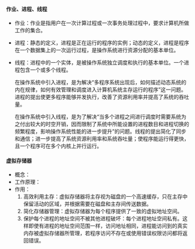 #### 作业、进程、线程
* 作业：作业是指用户在一次计算过程或一次事务处理过程中，要求计算机所做工作的集合。  
* 进程：静态的定义，进程是正在运行的程序的实例；动态的定义，进程是程序在一个数据集上的一次运行过程，是操作系统进行资源分配的基本单位。  
* 线程：进程中的一个实体，是被操作系统独立调度和执行的基本单位。一个进程包含一个或多个线程。 

    在操作系统中引入进程，是为解决“多程序系统出现后，如何描述动态系统的内在规律，如何有效管理和调度进入计算机系统主存运行的程序”这一问题。进程的提出使更多程序能够并发执行，改善了资源利用率并提高了系统的吞吐量。
    
    在操作系统中引入线程，是为了解决“当多个进程之间进行调度时需要系统为之付出较大的时空开销，因而限制了系统中所能设置的进程数目和进程切换的频繁程度，影响操作系统性能的进一步提升”的问题。线程的提出简化了同步和通信；进一步提高了系统资源利用率和系统吞吐量；使程序能运行得更快，且一个程序可在多个内核上并行运行。
#### 虚拟存储器
* 概念：
* 工作原理：
* 作用：
    1. 高效利用主存：虚拟存储器将主存视为磁盘的一个高速缓存，只在主存中保留活动的区域，并根据需要在磁盘和主存间传送数据。
    2. 简化存储器管理：虚拟存储器为每个程序提供了一致的虚拟地址空间。
    3. 保护每个进程的地址空间不被其他进程破坏：每个进程地址空间私有。这样即使有进程的地址空间范围一样，访问地址相同，进程能访问到的真实内存被虚拟存储器所管理，若程序访问不存在或使用错误权限访问都将返回错误。
